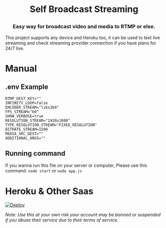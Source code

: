 <h1 align="center">Self Broadcast Streaming</p>

<h3 align="center">Easy way for broadcast video and media to RTMP or else.</h3>

This project supports any device and Heroku too, it can be used to test live streaming and check streaming provider connection if you have plans for 24/7 live.

# Manual

## .env Example

```
RTMP_DEST_KEY=""
INFINITY_LOOP=false
ENCODER_STREAM="libx264"
FPS_STREAM="60"
SHOW_VERBOSE=true
RESOLUTION_STREAM="1920x1080"
TYPE_RESOLUTION_STREAM="FIXED_RESOLUTION"
BITRATE_STREAM=1500
MEDIA_SRC_DEST=""
ADDITIONAL_ARGS=""
```

## Running command
If you wanna run this file on your server or computer, Please use this command.
`node start` or `node app.js`

# Heroku & Other Saas
[![Deploy](https://www.herokucdn.com/deploy/button.svg)](https://heroku.com/deploy?template=https://github.com/sandyh90/self-rtm-service-stream)

_Note: Use this at your own risk your account may be banned or suspended if you abuse their service due to their terms of service._
